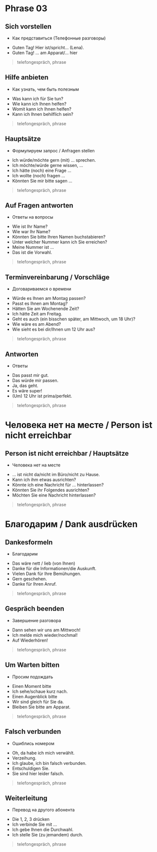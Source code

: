 # Phrase 03


## Sich vorstellen
- Как представиться (Телефонные разговоры)
* Guten Tag! Hier ist/spricht... (Lena).
* Guten Tag! ... am Apparat/... hier
> telefongespräch, phrase

## Hilfe anbieten
- Как узнать, чем быть полезным
* Was kann ich für Sie tun?
* Wie kann ich Ihnen helfen?
* Womit kann ich Ihnen helfen?
* Kann ich Ihnen behilflich sein?
> telefongespräch, phrase

## Hauptsätze
- Формулируем запрос / Anfragen stellen
* Ich würde/möchte gern (mit) ... sprechen.
* Ich möchte/würde gerne wissen, ...
* Ich hätte (noch) eine Frage ...
* Ich wollte (noch) fragen ...
* Könnten Sie mir bitte sagen ...
> telefongespräch, phrase

## Auf Fragen antworten
- Ответы на вопросы
* Wie ist Ihr Name?
* Wie war Ihr Name?
* Könnten Sie bitte Ihren Namen buchstabieren?
* Unter welcher Nummer kann ich Sie erreichen?
* Meine Nummer ist ...
* Das ist die Vorwahl.
> telefongespräch, phrase

## Terminvereinbarung / Vorschläge
- Договариваемся о времени
* Würde es Ihnen am Montag passen?
* Passt es Ihnen am Montag?
* Hätten Sie am Wochenende Zeit?
* Ich hätte Zeit am Freitag.
* Geht es auch (ein bisschen später, am Mittwoch, um 18 Uhr)?
* Wie wäre es am Abend?
* Wie sieht es bei dir/Ihnen um 12 Uhr aus?
> telefongespräch, phrase

## Antworten
- Ответы
* Das passt mir gut.
* Das würde mir passen.
* Ja, das geht.
* Es wäre super!
* (Um) 12 Uhr ist prima/perfekt.
> telefongespräch, phrase

# Человека нет на месте / Person ist nicht erreichbar

## Person ist nicht erreichbar / Hauptsätze
- Человека нет на месте
* ... ist nicht da/nicht im Büro/nicht zu Hause.
* Kann ich ihm etwas ausrichten?
* Könnte ich eine Nachricht für ... hinterlassen?
* Könnten Sie ihr Folgendes ausrichten?
* Möchten Sie eine Nachricht hinterlassen?
> telefongespräch, phrase

# Благодарим / Dank ausdrücken

## Dankesformeln
- Благодарим
* Das wäre nett / lieb (von Ihnen)
* Danke für die Informationen/die Auskunft.
* Vielen Dank für Ihre Bemühungen.
* Gern geschehen.
* Danke für Ihren Anruf.
> telefongespräch, phrase

## Gespräch beenden
- Завершение разговора
* Dann sehen wir uns am Mittwoch!
* Ich melde mich wieder/nochmal!
* Auf Wiederhören!
> telefongespräch, phrase


## Um Warten bitten
- Просим подождать
* Einen Moment bitte
* Ich sehe/schaue kurz nach.
* Einen Augenblick bitte
* Wir sind gleich für Sie da.
* Bleiben Sie bitte am Apparat.
> telefongespräch, phrase


## Falsch verbunden
- Ошиблись номером
* Oh, da habe ich mich verwählt.
* Verzeihung.
* Ich glaube, ich bin falsch verbunden.
* Entschuldigen Sie.
* Sie sind hier leider falsch.
> telefongespräch, phrase


## Weiterleitung
- Перевод на другого абонента 
* Die 1, 2, 3 drücken
* Ich verbinde Sie mit ...
* Ich gebe Ihnen die Durchwahl.
* Ich stelle Sie (zu jemandem) durch.
> telefongespräch, phrase
